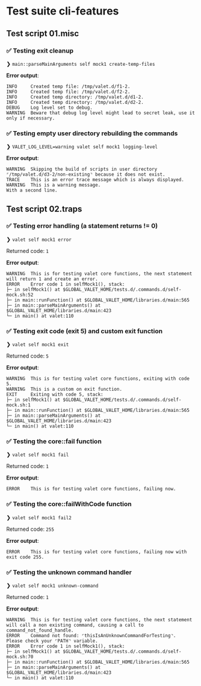 # Test suite cli-features

## Test script 01.misc

### ✅ Testing exit cleanup

❯ `main::parseMainArguments self mock1 create-temp-files`

**Error output**:

```text
INFO     Created temp file: /tmp/valet.d/f1-2.
INFO     Created temp file: /tmp/valet.d/f2-2.
INFO     Created temp directory: /tmp/valet.d/d1-2.
INFO     Created temp directory: /tmp/valet.d/d2-2.
DEBUG    Log level set to debug.
WARNING  Beware that debug log level might lead to secret leak, use it only if necessary.
```

### ✅ Testing empty user directory rebuilding the commands

❯ `VALET_LOG_LEVEL=warning valet self mock1 logging-level`

**Error output**:

```text
WARNING  Skipping the build of scripts in user directory ⌜/tmp/valet.d/d3-2/non-existing⌝ because it does not exist.
TRACE    This is an error trace message which is always displayed.
WARNING  This is a warning message.
With a second line.
```

## Test script 02.traps

### ✅ Testing error handling (a statement returns != 0)

❯ `valet self mock1 error`

Returned code: `1`

**Error output**:

```text
WARNING  This is for testing valet core functions, the next statement will return 1 and create an error.
ERROR    Error code 1 in selfMock1(), stack:
├─ in selfMock1() at $GLOBAL_VALET_HOME/tests.d/.commands.d/self-mock.sh:52
├─ in main::runFunction() at $GLOBAL_VALET_HOME/libraries.d/main:565
├─ in main::parseMainArguments() at $GLOBAL_VALET_HOME/libraries.d/main:423
└─ in main() at valet:110
```

### ✅ Testing exit code (exit 5) and custom exit function

❯ `valet self mock1 exit`

Returned code: `5`

**Error output**:

```text
WARNING  This is for testing valet core functions, exiting with code 5.
WARNING  This is a custom on exit function.
EXIT     Exiting with code 5, stack:
├─ in selfMock1() at $GLOBAL_VALET_HOME/tests.d/.commands.d/self-mock.sh:1
├─ in main::runFunction() at $GLOBAL_VALET_HOME/libraries.d/main:565
├─ in main::parseMainArguments() at $GLOBAL_VALET_HOME/libraries.d/main:423
└─ in main() at valet:110
```

### ✅ Testing the core::fail function

❯ `valet self mock1 fail`

Returned code: `1`

**Error output**:

```text
ERROR    This is for testing valet core functions, failing now.
```

### ✅ Testing the core::failWithCode function

❯ `valet self mock1 fail2`

Returned code: `255`

**Error output**:

```text
ERROR    This is for testing valet core functions, failing now with exit code 255.
```

### ✅ Testing the unknown command handler

❯ `valet self mock1 unknown-command`

Returned code: `1`

**Error output**:

```text
WARNING  This is for testing valet core functions, the next statement will call a non existing command, causing a call to command_not_found_handle.
ERROR    Command not found: ⌜thisIsAnUnknownCommandForTesting⌝.
Please check your ⌜PATH⌝ variable.
ERROR    Error code 1 in selfMock1(), stack:
├─ in selfMock1() at $GLOBAL_VALET_HOME/tests.d/.commands.d/self-mock.sh:70
├─ in main::runFunction() at $GLOBAL_VALET_HOME/libraries.d/main:565
├─ in main::parseMainArguments() at $GLOBAL_VALET_HOME/libraries.d/main:423
└─ in main() at valet:110
```

